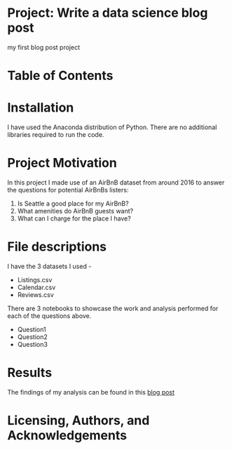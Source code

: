 # Project: Write a data science blog post
my first blog post project

# Table of Contents

# Installation 

I have used the Anaconda distribution of Python. There are no additional libraries required to run the code. 

# Project Motivation

In this project I made use of an AirBnB dataset from around 2016 to answer the questions for potential AirBnBs listers:
1. Is Seattle a good place for my AirBnB?
2. What amenities do AirBnB guests want?
3. What can I charge for the place I have? 

# File descriptions

I have the 3 datasets I used -
- Listings.csv
- Calendar.csv
- Reviews.csv

There are 3 notebooks to showcase the work and analysis performed for each of the questions above.
- Question1
- Question2
- Question3

# Results

The findings of my analysis can be found in this [blog post]([url](https://medium.com/@kirstencyoung/so-youre-thinking-of-listing-your-property-on-airbnb-aa542beede47))

# Licensing, Authors, and Acknowledgements


